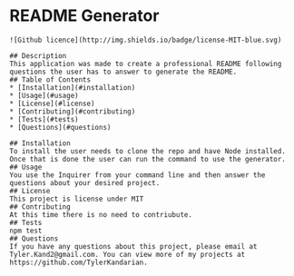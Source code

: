 # README Generator
    ![Github licence](http://img.shields.io/badge/license-MIT-blue.svg)
    
    ## Description 
    This application was made to create a professional README following questions the user has to answer to generate the README.
    ## Table of Contents
    * [Installation](#installation)
    * [Usage](#usage)
    * [License](#license)
    * [Contributing](#contributing)
    * [Tests](#tests)
    * [Questions](#questions)
    
    ## Installation 
    To install the user needs to clone the repo and have Node installed. Once that is done the user can run the command to use the generator.
    ## Usage 
    You use the Inquirer from your command line and then answer the questions about your desired project.
    ## License 
    This project is license under MIT
    ## Contributing 
    At this time there is no need to contriubute.
    ## Tests
    npm test
    ## Questions
    If you have any questions about this project, please email at Tyler.Kand2@gmail.com. You can view more of my projects at https://github.com/TylerKandarian.
  